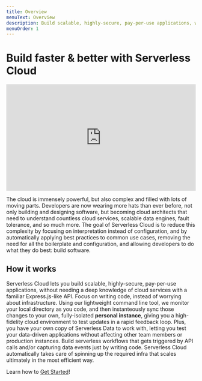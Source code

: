 ```yaml
---
title: Overview
menuText: Overview
description: Build scalable, highly-secure, pay-per-use applications, without needing a deep knowledge of cloud services.
menuOrder: 1
---
```


# Build faster & better with Serverless Cloud

<div class="video"><iframe width="560" height="315" src="https://www.youtube.com/embed/GtLnCy4oVPk" title="YouTube video player" frameborder="0" allow="accelerometer; autoplay; clipboard-write; encrypted-media; gyroscope; picture-in-picture" allowfullscreen></iframe></div>

The cloud is immensely powerful, but also complex and filled with lots of moving parts. Developers are now wearing more hats than ever before, not only building and designing software, but becoming cloud architects that need to understand countless cloud services, scalable data engines, fault tolerance, and so much more. The goal of Serverless Cloud is to reduce this complexity by focusing on interpretation instead of configuration, and by automatically applying best practices to common use cases, removing the need for all the boilerplate and configuration, and allowing developers to do what they do best: build software.

## How it works

Serverless Cloud lets you build scalable, highly-secure, pay-per-use applications, without needing a deep knowledge of cloud services with a familiar Express.js-like API. Focus on writing code, instead of worrying about infrastructure. Using our lightweight command line tool, we monitor your local directory as you code, and then instanteously sync those changes to your own, fully-isolated **personal instance**, giving you a high-fidelity cloud environment to test updates in a rapid feedback loop. Plus, you have your own copy of Serverless Data to work with, letting you test your data-driven applications without affecting other team members or production instances. Build serverless workflows that gets triggered by API calls and/or capturing data events just by writing code. Serverless Cloud automatically takes care of spinning up the required infra that scales ultimately in the most efficient way.

Learn how to [Get Started](/cloud/docs/getting-started)!

<style>
	.video {
  position: relative;
  width: 100%;
  padding-bottom: 56.25%;
  height: 0;
}

.video iframe{
  position: absolute;
  top:0;
  left: 0;
  width: 100%;
  height: 100%;
}
</style>
